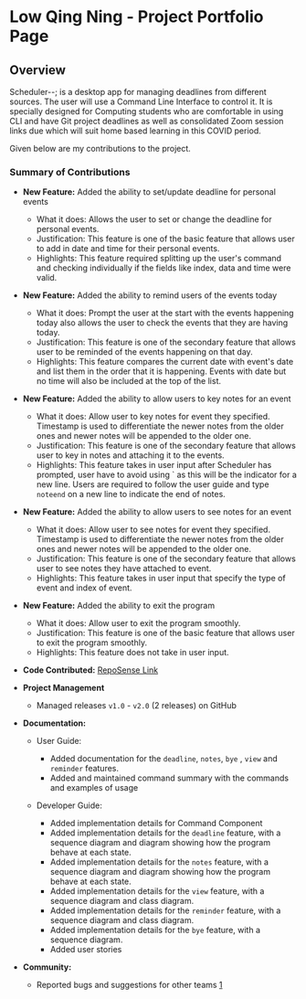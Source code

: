 # Low Qing Ning - Project Portfolio Page

## Overview
Scheduler--; is a desktop app for managing deadlines from different sources. The user will use a Command Line Interface to control it. It is specially designed for Computing students who are comfortable in using CLI and have Git project deadlines as well as consolidated Zoom session links due which will suit home based learning in this COVID period.

Given below are my contributions to the project.

### Summary of Contributions

- **New Feature:** Added the ability to set/update deadline for personal events
    * What it does: Allows the user to set or change the deadline for personal events.
    * Justification: This feature is one of the basic feature that allows user to add in date and time for their personal events.
    * Highlights: This feature required splitting up the user's command and checking individually if the fields like index, data and time were valid.

- **New Feature:** Added the ability to remind users of the events today
    * What it does: Prompt the user at the start with the events happening today also allows the user to check the events that they are having today.
    * Justification: This feature is one of the secondary feature that allows user to be reminded of the events happening on that day.
    * Highlights: This feature compares the current date with event's date and list them in the order that it is happening. Events with date but no time will also be included at the top of the list. 

- **New Feature:** Added the ability to allow users to key notes for an event
    * What it does: Allow user to key notes for event they specified. Timestamp is used to differentiate the newer notes from the older ones and newer notes will be appended to the older one.
    * Justification: This feature is one of the secondary feature that allows user to key in notes and attaching it to the events.
    * Highlights: This feature takes in user input after Scheduler has prompted, user have to avoid using ` as this will be the indicator for a new line. Users are required to follow the user guide and type ```noteend``` on a new line to indicate the end of notes.

- **New Feature:** Added the ability to allow users to see notes for an event
   * What it does: Allow user to see notes for event they specified. Timestamp is used to differentiate the newer notes from the older ones and newer notes will be appended to the older one.
   * Justification: This feature is one of the secondary feature that allows user to see notes they have attached to event.
   * Highlights: This feature takes in user input that specify the type of event and index of event.
   
- **New Feature:** Added the ability to exit the program
   * What it does: Allow user to exit the program smoothly.
   * Justification: This feature is one of the basic feature that allows user to exit the program smoothly.
   * Highlights: This feature does not take in user input.

- **Code Contributed:** [RepoSense Link](https://nus-cs2113-ay2021s1.github.io/tp-dashboard/#breakdown=true&search=ninggggx99&sort=groupTitle&sortWithin=title&since=2020-09-27&timeframe=commit&mergegroup=&groupSelect=groupByRepos&checkedFileTypes=docs~functional-code~test-code~other&tabOpen=true&tabType=authorship&tabAuthor=ninggggx99&tabRepo=AY2021S1-CS2113T-T12-4%2Ftp%5Bmaster%5D&authorshipIsMergeGroup=false&authorshipFileTypes=docs~functional-code~test-code~other)

- **Project Management**
    * Managed releases `v1.0` - `v2.0` (2 releases) on GitHub
- **Documentation:**
    * User Guide:
        *  Added documentation for the `deadline`, `notes`, `bye` , `view`  and `reminder` features.
        *  Added and maintained command summary with the commands and examples of usage
        
    * Developer Guide:
        *  Added implementation details for Command Component
        *  Added implementation details for the `deadline` feature, with a sequence diagram and diagram showing how the program behave at each state.
        *  Added implementation details for the `notes` feature, with a sequence diagram and diagram showing how the program behave at each state.
        *  Added implementation details for the `view` feature, with a sequence diagram and class diagram.
        *  Added implementation details for the `reminder` feature, with a sequence diagram and class diagram.
        *  Added implementation details for the `bye` feature, with a sequence diagram.
        *  Added user stories 
- **Community:**
    * Reported bugs and suggestions for other teams [1](https://github.com/ninggggx99/ped/issues)
  
     